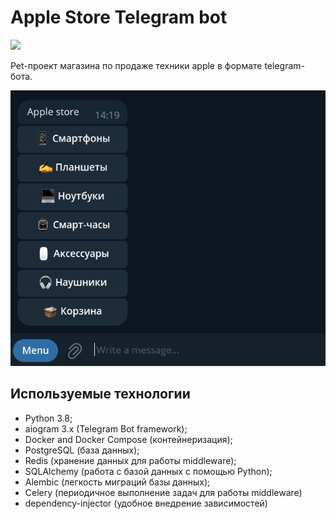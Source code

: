 # Apple Store Telegram bot

<a href="https://t.me/GastrolerBot"><img src="https://img.shields.io/badge/Telegram-%20@GastrolerBot-blue"></a>

Pet-проект магазина по продаже техники apple в формате telegram-бота.

![screenshot](screenshot.png)

## Используемые технологии
* Python 3.8;
* aiogram 3.x (Telegram Bot framework);
* Docker and Docker Compose (контейнеризация);
* PostgreSQL (база данных);
* Redis (хранение данных для работы middleware);
* SQLAlchemy (работа с базой данных с помощью Python);
* Alembic (легкость миграций базы данных);
* Celery (периодичное выполнение задач для работы middleware)
* dependency-injector (удобное внедрение зависимостей)